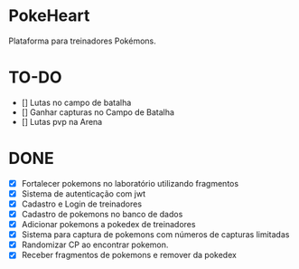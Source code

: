 # PokeHeart

Plataforma para treinadores Pokémons.

# TO-DO
- [] Lutas no campo de batalha
- [] Ganhar capturas no Campo de Batalha
- [] Lutas pvp na Arena
# DONE
- [x] Fortalecer pokemons no laboratório utilizando fragmentos
- [x] Sistema de autenticação com jwt
- [x] Cadastro e Login de treinadores
- [x] Cadastro de pokemons no banco de dados
- [x] Adicionar pokemons a pokedex de treinadores
- [x] Sistema para captura de pokemons com números de capturas limitadas
- [x] Randomizar CP ao encontrar pokemon.
- [x] Receber fragmentos de pokemons e remover da pokedex

